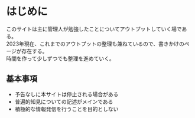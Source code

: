 # はじめに
このサイトは主に管理人が勉強したことについてアウトプットしていく場である。  
2023年現在、これまでのアウトプットの整理も兼ねているので、書きかけのページが存在する。  
時間を作って少しずつでも整理を進めていく。  

## 基本事項
- 予告なしに本サイトは停止される場合がある
- 普遍的知見についての記述がメインである
- 積極的な情報発信を行うことを目的としない

<!--
- 引用時の利用方法については個人に委ねる
 -->
